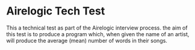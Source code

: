 # Airelogic Tech Test


This a technical test as part of the Airelogic interview process. the aim of this test is to produce a program which, when given the name of an artist, will produce the average (mean) number of words in their songs.
